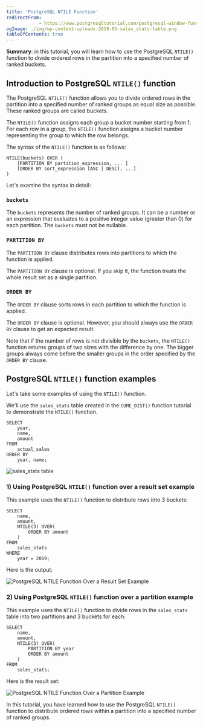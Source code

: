 ```yaml
---
title: 'PostgreSQL NTILE Function'
redirectFrom: 
            - https://www.postgresqltutorial.com/postgresql-window-function/postgresql-ntile-function/
ogImage: ./img/wp-content-uploads-2019-05-sales_stats-table.png
tableOfContents: true
---
```


**Summary**: in this tutorial, you will learn how to use the PostgreSQL `NTILE()` function to divide ordered rows in the partition into a specified number of ranked buckets.



## Introduction to PostgreSQL `NTILE()` function



The PostgreSQL `NTILE()` function allows you to divide ordered rows in the partition into a specified number of ranked groups as equal size as possible. These ranked groups are called buckets.



The `NTILE()` function assigns each group a bucket number starting from 1. For each row in a group, the `NTILE()` function assigns a bucket number representing the group to which the row belongs.



The syntax of the `NTILE()` function is as follows:



```
NTILE(buckets) OVER (
    [PARTITION BY partition_expression, ... ]
    [ORDER BY sort_expression [ASC | DESC], ...]
)
```



Let's examine the syntax in detail:



### `buckets`



The `buckets` represents the number of ranked groups. It can be a number or an expression that evaluates to a positive integer value (greater than 0) for each partition. The `buckets` must not be nullable.



### `PARTITION BY`



The `PARTITION BY` clause distributes rows into partitions to which the function is applied.



The `PARTITION BY` clause is optional. If you skip it, the function treats the whole result set as a single partition.



### `ORDER BY`



The `ORDER BY` clause sorts rows in each partition to which the function is applied.



The `ORDER BY` clause is optional. However, you should always use the `ORDER BY` clause to get an expected result.



Note that if the number of rows is not divisible by the `buckets`, the `NTILE()` function returns groups of two sizes with the difference by one. The bigger groups always come before the smaller groups in the order specified by the `ORDER BY` clause.



## PostgreSQL `NTILE()` function examples



Let's take some examples of using the `NTILE()` function.



We'll use the `sales_stats` table created in the `CUME_DIST()` function tutorial to demonstrate the `NTILE()` function.



```
SELECT
	year,
	name,
	amount
FROM
	actual_sales
ORDER BY
	year, name;
```



![sales_stats table](./img/wp-content-uploads-2019-05-sales_stats-table.png)



### 1) Using PostgreSQL `NTILE()` function over a result set example



This example uses the `NTILE()` function to distribute rows into 3 buckets:



```
SELECT
	name,
	amount,
	NTILE(3) OVER(
		ORDER BY amount
	)
FROM
	sales_stats
WHERE
	year = 2019;
```



Here is the output:



![PostgreSQL NTILE Function Over a Result Set Example](./img/wp-content-uploads-2019-05-PostgreSQL-NTILE-Function-Over-a-Result-Set-Example.png)



### 2) Using PostgreSQL `NTILE()` function over a partition example



This example uses the `NTILE()` function to divide rows in the `sales_stats` table into two partitions and 3 buckets for each:



```
SELECT
	name,
	amount,
	NTILE(3) OVER(
		PARTITION BY year
		ORDER BY amount
	)
FROM
	sales_stats;
```



Here is the result set:



![PostgreSQL NTILE Function Over a Partition Example](./img/wp-content-uploads-2019-05-PostgreSQL-NTILE-Function-Over-a-Partition-Example.png)



In this tutorial, you have learned how to use the PostgreSQL `NTILE()` function to distribute ordered rows within a partition into a specified number of ranked groups.

